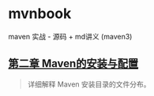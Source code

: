 # mvnbook
maven 实战  - 源码 + md讲义 (maven3)

## [第二章 Maven的安装与配置](Chapter2/README.md)
> 详细解释 Maven 安装目录的文件分布。

